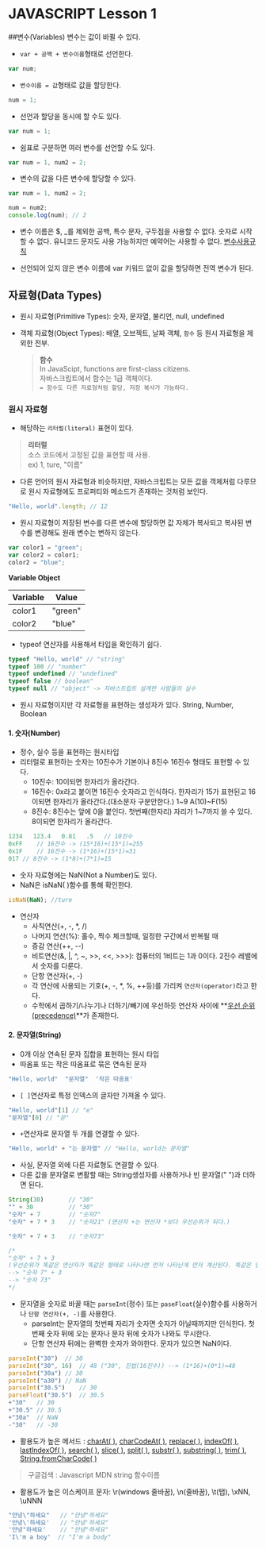 # JAVASCRIPT Lesson 1

##변수(Variables)
변수는 값이 바뀔 수 있다.

- `var + 공백 + 변수이름`형태로 선언한다.
```javascript
var num;
```

- `변수이름 = 값`형태로 값을 할당한다.
```javascript
num = 1;
```

- 선언과 할당을 동시에 할 수도 있다.
```javascript
var num = 1;
```

- 쉼표로 구분하면 여러 변수를 선언할 수도 있다.
```javascript
var num = 1, num2 = 2;
```

- 변수의 값을 다른 변수에 할당할 수 있다.
```javascript
var num = 1, num2 = 2;

num = num2;
console.log(num); // 2
```

- 변수 이름은 $, _를 제외한 공백, 특수 문자, 구두점을 사용할 수 없다. 숫자로 시작할 수 없다. 유니코드 문자도 사용 가능하지만 예약어는 사용할 수 없다.
[변수사용규칙](https//developer.mozilla.org/en-US/Web/JavaScript/Reference/Lexical_grammar)

- 선언되어 있지 않은 변수 이름에 var 키워드 없이 값을 할당하면 전역 변수가 된다.

## 자료형(Data Types)
- 원시 자료형(Primitive Types): 숫자, 문자열, 불리언, null, undefined
- 객체 자료형(Object Types): 배열, 오브젝트, 날짜 객체, `함수` 등 원시 자료형을 제외한 전부.

	> **함수** <br>
	> In JavaScipt, functions are first-class citizens.<br>
	> 자바스크립트에서 함수는 1급 객체이다.<br>
	> `= 함수도 다른 자료형처럼 할당, 저장 복사가 가능하다.`

### 원시 자료형
- 해당하는 `리터럴(literal)` 표현이 있다.
> **리터럴** <br>
> 소스 코드에서 고정된 값을 표현할 때 사용. <br>
> ex) 1, ture, "이름"

- 다른 언어의 원시 자료형과 비슷하지만, 자바스크립트는 모든 값을 객체처럼 다루므로 원시 자료형에도 프로퍼티와 메소드가 존재하는 것처럼 보인다.
```javascript
"Hello, world".length; // 12
```
- 원시 자료형이 저장된 변수를 다른 변수에 할당하면 값 자체가 복사되고 복사된 변수를 변경해도 원래 변수는 변하지 않는다.
```javascript
var color1 = "green";
var color2 = color1;
color2 = "blue";
```
**Variable Object**

Variable | Value
-------|-------
color1 | "green"
color2 | "blue"

- typeof 연산자를 사용해서 타입을 확인하기 쉽다.
```javascript
typeof "Hello, world" // "string"
typeof 100 // "number"
typeof undefined // "undefined"
typeof false // boolean"
typeof null // "object" -> 자바스트립트 설계한 사람들의 실수
```

- 원시 자료형이지만 각 자료형을 표현하는 생성자가 있다.
String, Number, Boolean

####  1. 숫자(Number)
- 정수, 실수 등을 표현하는 원시타입
- 리터럴로 표현하는 숫자는 10진수가 기본이나 8진수 16진수 형태도 표현할 수 있다.
	- 10진수:  10이되면 한자리가 올라간다.
	- 16진수:
	 0x라고 붙이면 16진수 숫자라고 인식하다.
	한자리가 15가 표현된고 16이되면 한자리가 올라간다.(대소문자 구분안한다.)
	1~9 A(10)~F(15)
	- 8진수: 
	8진수는 앞에 0을 붙인다.
	첫번째(한자리) 자리가 1~7까지 쓸 수 있다. 
	8이되면 한자리가 올라간다.
```javascript
1234   123.4   0.81   .5   // 10진수
0xFF	// 16진수 -> (15*16)+(15*1)=255
0x1F	// 16진수 -> (1*16)+(15*1)=31
017 // 8진수 -> (1*8)+(7*1)=15
```
- 숫자 자료형에는 NaN(Not a Number)도 있다.
- NaN은 isNaN( )함수를 통해 확인한다.
```javascript
isNaN(NaN);	//ture
```
- 연산자
	- 사칙연산(+, -, *, /) 
	- 나머지 연산(%): 홀수, 짝수 체크할때, 일정한 구간에서 반복될 때 
	- 증감 연산(++, --)
	- 비트연산(&, |, ^, ~, >>, <<,  >>>): 컴퓨터의 1비트는 1과 0이다. 2진수 레밸에서 숫자를 다룬다. 
	- 단항 연산자(+, -)
	- 각 연산에 사용되는 기호(+, -, *, %, ++등)를 가리켜 `연산자(operator)`라고 한다.
	- 수학에서 곱하기/나누기나 더하기/빼기에 우선하듯 연산자 사이에 **[우선 순위(precedence)](https://developer.mozilla.org/en-US/docs/Web/JavaScript/Reference/Operators/Operator_Precedence)**가 존재한다.

####  2. 문자열(String)
- 0개 이상 연속된 문자 집합을 표현하는 원시 타입
- 따옴표 또는 작은 따옴표로 묶은 연속된 문자
```javascript
"Hello, world"  "문자열"  '작은 따옴표'
```

- `[ ]`연산자로 특정 인덱스의 글자만 가져올 수 있다.
```javascript
"Hello, world"[1] // "e"
"문자열"[0] // "문"
```

- `+`연산자로 문자열 두 개를 연결할 수 있다.
```javascript
"Hello, world" + "는 문자열" // "Hello, world는 문자열"
```
- 사실, 문자열 외에 다른 자료형도 연결할 수 있다.
- 다른 값을 문자열로 변활할 때는 String생성자를 사용하거나 빈 문자열(" ")과 더하면 된다.
```javascript
String(30)		 // "30"
"" + 30			 // "30"
"숫자" + 7		// "숫자7"
"숫자" + 7 * 3	// "숫자21" (연산자 +는 연산자 *보다 우선순위가 뒤다.)

"숫자" + 7 + 3	// "숫자73" 

/*
"숫자" + 7 + 3 
(우선순위가 똑같은 연산자가 똑같은 형태로 나타나면 먼저 나타난게 먼저 계산된다. 똑같은 연산자는 왼쪽부터 계산된다.)
--> "숫자 7" + 3
--> "숫자 73"
*/
```

- 문자열을 숫자로 바꿀 때는 `parseInt`(정수) 또는 `paseFloat`(실수)함수를 사용하거나 `단항 연산자(+, -)`를 사용한다.
	- parseInt는 문자열의 첫번째 자리가 숫자면 숫자가 아닐때까지만 인식한다. 첫번째 숫자 뒤에 오는 문자나 문자 뒤에 숫자가 나와도 무시한다.
	- 단항 연산자 뒤에는 완벽한 숫자가 와야한다. 문자가 있으면 NaN이다.
```javascript
parseInt("30")	// 30
parseInt("30", 16)	// 48 ("30", 진법(16진수)) --> (1*16)+(0*1)=48
parseInt("30a")	// 30
parseInt("a30")	// NaN
parseInt("30.5")	// 30
parseFloat("30.5")	// 30.5
+"30"	// 30
+"30.5"	// 30.5
+"30a"	// NaN
-"30"	// -30
```

- 활용도가 높은 메서드 :  [charAt( )](https://developer.mozilla.org/ko/docs/Web/JavaScript/Reference/Global_Objects/String/charAt), [charCodeAt( )](https://developer.mozilla.org/ko/docs/Web/JavaScript/Reference/Global_Objects/String/charCodeAt), [replace( )](https://developer.mozilla.org/en-US/docs/Web/JavaScript/Reference/Global_Objects/String/replace), [indexOf( )](https://developer.mozilla.org/en-US/docs/Web/JavaScript/Reference/Global_Objects/String/indexOf), [lastIndexOf( )](https://developer.mozilla.org/ko/docs/Web/JavaScript/Reference/Global_Objects/String/lastIndexOf), [search( )](https://developer.mozilla.org/en-US/docs/Web/JavaScript/Reference/Global_Objects/String/search), [slice( )](https://developer.mozilla.org/en-US/docs/Web/JavaScript/Reference/Global_Objects/String/slice), [split( )](https://developer.mozilla.org/en-US/docs/Web/JavaScript/Reference/Global_Objects/String/split), [substr( )](https://developer.mozilla.org/ko/docs/Web/JavaScript/Reference/Global_Objects/String/substr), [substring( )](https://developer.mozilla.org/en-US/docs/Web/JavaScript/Reference/Global_Objects/String/substring), [trim( )](https://developer.mozilla.org/ko/docs/Web/JavaScript/Reference/Global_Objects/String/trim), [String.fromCharCode( )](https://developer.mozilla.org/ko/docs/Web/JavaScript/Reference/Global_Objects/String/fromCharCode)
> 구글검색 : Javascript MDN string 함수이름

- 활용도가 높은 이스케이프 문자:  \r(windows 줄바꿈), \n(줄바꿈), \t(탭), \xNN, \uNNN
```javascript
"안녕\"하세요"	// "안녕"하세요"
'안녕\'하세요'	// "안녕'하세요"
'안녕"하세요'	// "안녕"하세요"
'I\'m a boy'  // "I'm a body"
```
